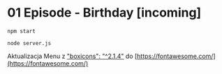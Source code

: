 # 01 Episode - Birthday [incoming]

``npm start``

``node server.js``

Aktualizacja Menu z ["boxicons": "^2.1.4"](https://i.ibb.co/x2zjG5V/Bez-nazwy-1.jpg) do [https://fontawesome.com/](https://fontawesome.com/)
